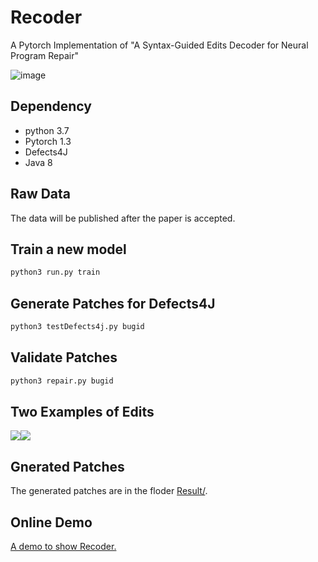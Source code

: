 # Recoder
A Pytorch Implementation of "A Syntax-Guided Edits Decoder for Neural Program Repair"

![image](https://github.com/FSE2021anonymous/Recoder/blob/master/picture/overviewmodel.png)

## Dependency
* python 3.7
* Pytorch 1.3
* Defects4J
* Java 8

## Raw Data
The data will be published after the paper is accepted.
## Train a new model
```python
python3 run.py train
```
## Generate Patches for Defects4J
```python
python3 testDefects4j.py bugid
```
## Validate Patches
```python
python3 repair.py bugid
```
## Two Examples of Edits

<img src="https://github.com/FSE2021anonymous/Recoder/blob/master/picture/Insert.png" metaname="viewport" content="width=device-width/2, initial-scale=1"/><img src="https://github.com/FSE2021anonymous/Recoder/blob/master/picture/Modify.png" metaname="viewport" content="width=device-width/2, initial-scale=1"/> 

## Gnerated Patches
The generated patches are in the floder [Result/](https://github.com/FSE2021anonymous/Recoder/blob/master/Result).

## Online Demo
[A demo to show Recoder.](http://123.57.129.161:8081/)
